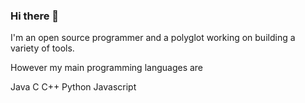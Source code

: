 ### Hi there 👋

I'm an open source programmer and a polyglot working on building a variety of tools. 

However my main programming languages are 

Java
C
C++
Python
Javascript
